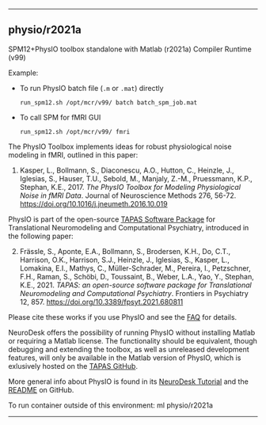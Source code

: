 
----------------------------------
## physio/r2021a ##
SPM12+PhysIO toolbox standalone with Matlab (r2021a) Compiler Runtime (v99)

Example:
- To run PhysIO batch file (`.m` or `.mat`) directly
  ```
  run_spm12.sh /opt/mcr/v99/ batch batch_spm_job.mat
  ```
- To call SPM for fMRI GUI
  ```
  run_spm12.sh /opt/mcr/v99/ fmri
  ```

The PhysIO Toolbox implements ideas for robust physiological noise modeling in fMRI, outlined in this paper:

1. Kasper, L., Bollmann, S., Diaconescu, A.O., Hutton, C., Heinzle, J., Iglesias, 
S., Hauser, T.U., Sebold, M., Manjaly, Z.-M., Pruessmann, K.P., Stephan, K.E., 2017. 
*The PhysIO Toolbox for Modeling Physiological Noise in fMRI Data*. 
Journal of Neuroscience Methods 276, 56-72. https://doi.org/10.1016/j.jneumeth.2016.10.019

PhysIO is part of the open-source [TAPAS Software Package](https://translationalneuromodeling.github.io/tapas/) for Translational Neuromodeling and Computational Psychiatry, introduced in the following paper:

2. Frässle, S., Aponte, E.A., Bollmann, S., Brodersen, K.H., Do, C.T., Harrison, O.K., Harrison, S.J., Heinzle, J., Iglesias, S., Kasper, L., Lomakina, E.I., Mathys, C., Müller-Schrader, M., Pereira, I., Petzschner, F.H., Raman, S., Schöbi, D., Toussaint, B., Weber, L.A., Yao, Y., Stephan, K.E., 2021. *TAPAS: an open-source software package for Translational Neuromodeling and Computational Psychiatry*. Frontiers in Psychiatry 12, 857. https://doi.org/10.3389/fpsyt.2021.680811

Please cite these works if you use PhysIO and see the [FAQ](https://gitlab.ethz.ch/physio/physio-doc/-/wikis/FAQ#3-how-do-i-cite-physio) for details.

NeuroDesk offers the possibility of running PhysIO without installing Matlab or requiring a Matlab license. The functionality should be equivalent, though debugging and extending the toolbox, as well as unreleased development features, will only be available in the Matlab version of PhysIO, which is exlusively hosted on the [TAPAS GitHub](https://github.com/translationalneuromodeling/tapas).

More general info about PhysIO is found in its [NeuroDesk Tutorial](https://neurodesk.github.io/tutorials/functional_imaging/physio/) and the [README](https://github.com/translationalneuromodeling/tapas/tree/master/PhysIO#readme) on GitHub.


To run container outside of this environment: ml physio/r2021a

----------------------------------
